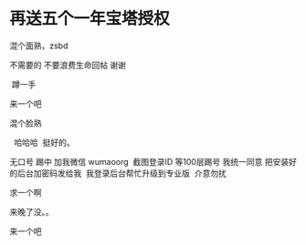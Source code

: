 # 再送五个一年宝塔授权


混个面熟，zsbd

不需要的 不要浪费生命回帖 谢谢

<img src="static/image/smiley/default/lol.gif" smilieid="12" border="0" alt="" /> 蹲一手

来一个吧<img id="aimg_QgPz7" onclick="zoom(this, this.src, 0, 0, 0)" class="zoom" src="https://cdn.jsdelivr.net/gh/hishis/forum-master/public/images/patch.gif" onmouseover="img_onmouseoverfunc(this)" onload="thumbImg(this)" border="0" alt="" />

混个脸熟

&nbsp;&nbsp;哈哈哈&nbsp;&nbsp;挺好的。

无口号 踢中 加我微信 wumaoorg&nbsp;&nbsp;截图登录ID 等100层踢号 我统一同意 把安装好的后台加密码发给我&nbsp;&nbsp;我登录后台帮忙升级到专业版&nbsp;&nbsp;介意勿扰<br />


求一个啊

来晚了没。。

来一个吧
